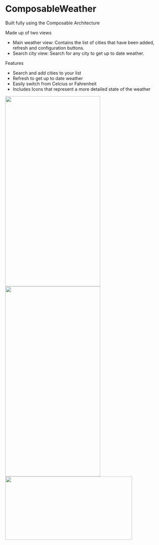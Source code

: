# ComposableWeather

Built fully using the Composable Architecture

Made up of two views
- Main weather view: Contains the list of cities that have been added, refresh and configuration buttons.
- Search city view: Search for any city to get up to date weather.

Features
- Search and add cities to your list
- Refresh to get up to date weather
- Easily switch from Celcius or Fahrenheit
- Includes Icons that represent a more detailed state of the weather

<p>
<img src= "https://user-images.githubusercontent.com/43650249/163662178-4ca28a32-eb37-4376-87f9-35d45d358a68.png" width ="300" height="600">
<img src= "https://user-images.githubusercontent.com/43650249/163661991-631c52ca-0aa7-4f5d-9e52-a36347531c74.png" width ="300" height="600">
<img src= "https://user-images.githubusercontent.com/43650249/163662502-cb626b64-1478-4dff-bf8e-4ba7e8012978.png" width ="400" height="200" align="top">
</p>
